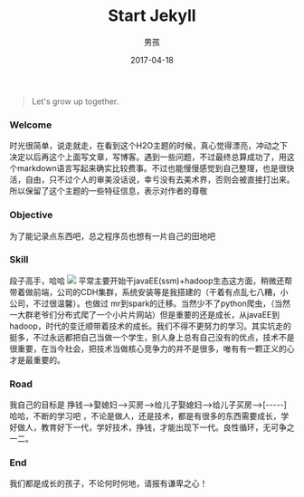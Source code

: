 ﻿---
layout: post
title: 'Start Jekyll'
date: 2017-04-18
author: 男孩
tags: live
---
> Let's grow up together.
### Welcome
时光很简单，说走就走，在看到这个H2O主题的时候，真心觉得漂亮，冲动之下决定以后再这个上面写文章，写博客。遇到一些问题，不过最终总算成功了，用这个markdown语言写起来确实比较费事。不过也能慢慢感觉到自己整理，也是很快活，自由，只不过个人的审美没话说，幸亏没有去美术界，否则会被直接打出来。所以保留了这个主题的一些特征信息，表示对作者的尊敬
### Objective
为了能记录点东西吧，总之程序员也想有一片自己的田地吧
### Skill
段子高手，哈哈
![](http://pk8c8g6fh.bkt.clouddn.com/2017-04-19-start_jekyll.jpg)
平常主要开始干javaEE(ssm)+hadoop生态这方面，稍微还帮带着做前端，公司的CDH集群，系统安装等是我搭建的（干着有点乱七八糟，小公司，不过很温馨）。也做过 mr到spark的迁移。当然少不了python爬虫，（当然一大群老爷们分布式爬了一个小片片网站）但是重要的还是成长，从javaEE到hadoop，时代的变迁顺带着技术的成长。我们不得不更努力的学习。其实坑走的挺多，不过永远都把自己当做一个学生，别人身上总有自己没有的优点，技术不是很重要，在当今社会，把技术当做核心竞争力的并不是很多，唯有有一颗正义的心才是最重要的。
### Road
我自己的目标是 挣钱-->娶媳妇-->买房-->给儿子娶媳妇-->给儿子买房-->[-----]
哈哈，不断的学习吧 ，不论是做人，还是技术，都是有很多的东西需要成长，学好做人，教育好下一代，学好技术，挣钱，才能出现下一代。良性循环，无可争之一二。
### End
我们都是成长的孩子，不论何时何地，请报有谦卑之心！
